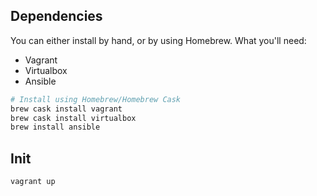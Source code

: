 ## Dependencies
You can either install by hand, or by using Homebrew. What you'll need:

- Vagrant
- Virtualbox
- Ansible

```sh
# Install using Homebrew/Homebrew Cask
brew cask install vagrant
brew cask install virtualbox
brew install ansible
```

## Init
```sh
vagrant up
```
